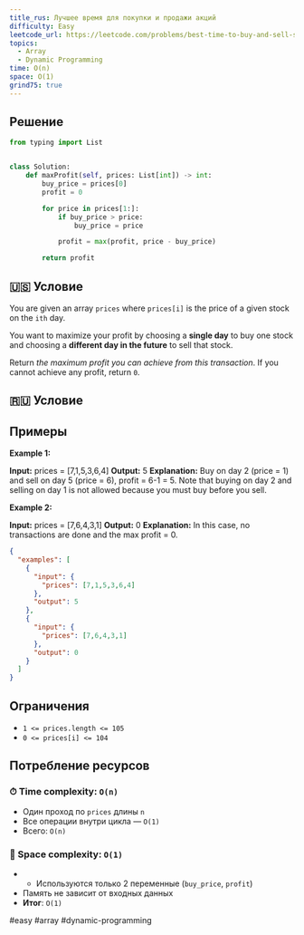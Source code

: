 ```yaml
---
title_rus: Лучшее время для покупки и продажи акций
difficulty: Easy
leetcode_url: https://leetcode.com/problems/best-time-to-buy-and-sell-stock/
topics:
  - Array
  - Dynamic Programming
time: O(n)
space: O(1)
grind75: true
---
```


## Решение

```python
from typing import List


class Solution:
    def maxProfit(self, prices: List[int]) -> int:
        buy_price = prices[0]
        profit = 0

        for price in prices[1:]:
            if buy_price > price:
                buy_price = price

            profit = max(profit, price - buy_price)

        return profit
```

## 🇺🇸 Условие

You are given an array `prices` where `prices[i]` is the price of a given stock on the `ith` day.

You want to maximize your profit by choosing a **single day** to buy one stock and choosing a **different day in the future** to sell that stock.

Return _the maximum profit you can achieve from this transaction_. If you cannot achieve any profit, return `0`.

## 🇷🇺 Условие

<!-- Место для вставки перевода на русском языке -->

## Примеры

**Example 1:**

**Input:** prices = [7,1,5,3,6,4]
**Output:** 5
**Explanation:** Buy on day 2 (price = 1) and sell on day 5 (price = 6), profit = 6-1 = 5.
Note that buying on day 2 and selling on day 1 is not allowed because you must buy before you sell.

**Example 2:**

**Input:** prices = [7,6,4,3,1]
**Output:** 0
**Explanation:** In this case, no transactions are done and the max profit = 0.

```json
{
  "examples": [
    {
      "input": {
        "prices": [7,1,5,3,6,4]
      },
      "output": 5
    },
    {
      "input": {
        "prices": [7,6,4,3,1]
      },
      "output": 0
    }
  ]
}
```

## Ограничения

- `1 <= prices.length <= 105`
- `0 <= prices[i] <= 104`

## Потребление ресурсов
### ⏱ Time complexity: `O(n)`

- Один проход по `prices` длины `n`
- Все операции внутри цикла — `O(1)`
- Всего: `O(n)`

### 🧠 Space complexity: `O(1)`

- - Используются только 2 переменные (`buy_price`, `profit`)
- Память не зависит от входных данных
- **Итог**: `O(1)`

#easy #array #dynamic-programming
